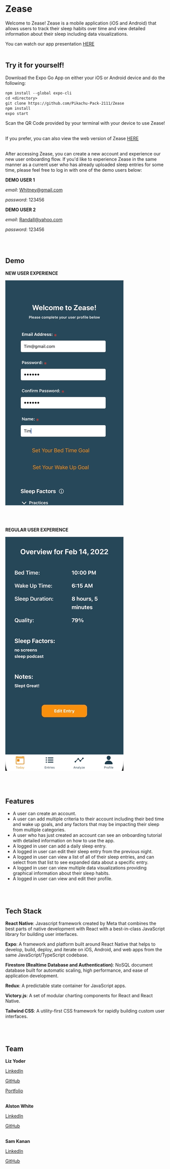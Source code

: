 # Zease

Welcome to Zease! Zease is a mobile application (iOS and Android) that allows users to track their sleep habits over time and view detailed information about their sleep including data visualizations.

You can watch our app presentation [HERE](https://www.youtube.com/watch?v=Vi0ANkiJmTQ&list=PLx0iOsdUOUmnZ41wPTSftv8Mpk-PiZqaR&index=2&t=2s)
<br/><br/>

## Try it for yourself!

Download the Expo Go App on either your iOS or Android device and do the following:

```
npm install --global expo-cli
cd <directory>
git clone https://github.com/Pikachu-Pack-2111/Zease
npm install
expo start
```

Scan the QR Code provided by your terminal with your device to use Zease!
<br/><br/> 

If you prefer, you can also view the web version of Zease [HERE](https://zease.vercel.app/)
<br/><br/> 

After accessing Zease, you can create a new account and experience our new user onboarding flow. If you'd like to experience Zease in the same manner as a current user who has already uploaded sleep entries for some time, please feel free to log in with one of the demo users below:

**DEMO USER 1**

_email_: Whitney@gmail.com 

_password_: 123456

**DEMO USER 2**

_email_: Randall@yahoo.com

_password_: 123456

<br/><br/>


## Demo

**NEW USER EXPERIENCE**

![](./screenshots/new_user.gif)
<br/><br/>
<br/><br/>

**REGULAR USER EXPERIENCE**

![](./screenshots/regular_user.gif)
<br/><br/>
<br/><br/>

## Features

- A user can create an account.
- A user can add multiple criteria to their account including their bed time and wake up goals, and any factors that may be impacting their sleep from multiple categories.
- A user who has just created an account can see an onboarding tutorial with detailed information on how to use the app.
- A logged in user can add a daily sleep entry.
- A logged in user can edit their sleep entry from the previous night.
- A logged in user can view a list of all of their sleep entries, and can select from that list to see expanded data about a specific entry.
- A logged in user can view multiple data visualizations providing graphical information about their sleep habits.
- A logged in user can view and edit their profile.
  <br/><br/>
  <br/><br/>

## Tech Stack

**React Native**: Javascript framework created by Meta that combines the best parts of native development with React with a best-in-class JavaScript library for building user interfaces.

**Expo**: A framework and platform built around React Native that helps to develop, build, deploy, and iterate on iOS, Android, and web apps from the same JavaScript/TypeScript codebase.

**Firestore (Realtime Database and Authentication)**: NoSQL document database built for automatic scaling, high performance, and ease of application development.

**Redux**: A predictable state container for JavaScript apps.

**Victory.js**: A set of modular charting components for React and React Native.

**Tailwind CSS**: A utility-first CSS framework for rapidly building custom user interfaces.
<br/><br/>
<br/><br/>

## Team

**Liz Yoder**

[LinkedIn](https://www.linkedin.com/in/liz-yoder/)

[GitHub](https://github.com/EAHYoder)

[Portfolio](http://liz-yoder.netlify.app)
<br/><br/>

**Alston White**

[LinkedIn](https://www.linkedin.com/in/alston-white/)

[GitHub](https://github.com/alstonwhite)
<br/><br/>

**Sam Kanan**

[LinkedIn](https://www.linkedin.com/in/sammy-kanan-750ba14/)

[GitHub](https://github.com/sammy-k)
<br/><br/>

```

```
